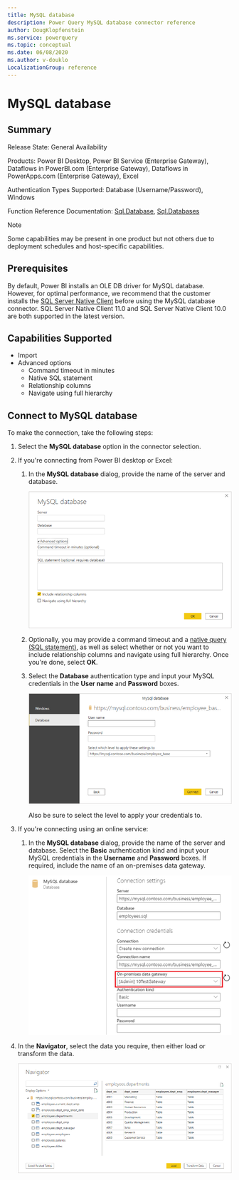 ```yaml
---
title: MySQL database
description: Power Query MySQL database connector reference
author: DougKlopfenstein
ms.service: powerquery
ms.topic: conceptual
ms.date: 06/08/2020
ms.author: v-douklo
LocalizationGroup: reference
---
```


# MySQL database
 
## Summary
 
Release State: General Availability

Products: Power BI Desktop, Power BI Service (Enterprise Gateway), Dataflows in PowerBI.com (Enterprise Gateway), Dataflows in PowerApps.com (Enterprise Gateway), Excel

Authentication Types Supported: Database (Username/Password), Windows

Function Reference Documentation: [Sql.Database](https://docs.microsoft.com/powerquery-m/sql-database), [Sql.Databases](https://docs.microsoft.com/en-us/powerquery-m/sql-databases)

>[!Note]
> Some capabilities may be present in one product but not others due to deployment schedules and host-specific capabilities.
 
## Prerequisites

By default, Power BI installs an OLE DB driver for MySQL database. However, for optimal performance, we recommend that the customer installs the [SQL Server Native Client](https://docs.microsoft.com/sql/relational-databases/native-client/applications/installing-sql-server-native-client?view=sql-server-ver15) before using the MySQL database connector. SQL Server Native Client 11.0 and SQL Server Native Client 10.0 are both supported in the latest version.

 
## Capabilities Supported
* Import
* Advanced options
    * Command timeout in minutes
    * Native SQL statement
    * Relationship columns
    * Navigate using full hierarchy
    
## Connect to MySQL database

To make the connection, take the following steps:
 
1. Select the **MySQL database** option in the connector selection.
 
2. If you're connecting from Power BI desktop or Excel:

   1. In the **MySQL database** dialog, provide the name of the server and database. 

      ![Enter MySQL database connection](./media/mysql-database/signin.png)

   2. Optionally, you may provide a command timeout and a [native query (SQL statement)](native-database-query.md), as well as select whether or not you want to include relationship columns and navigate using full hierarchy. Once you're done, select **OK**.

   3. Select the **Database** authentication type and input your MySQL credentials in the **User name** and **Password** boxes.

      ![MySQL database authentication](./media/mysql-database/enter-credentials.png)

      Also be sure to select the level to apply your credentials to.

<!--      >[!Note]
      > If the connection is not encrypted, you'll be prompted with the following dialog.

      ![SQL Server database encryption support](../images/EncryptionWarning.png)

      Select **OK** to connect to the database by using an unencrypted connection, or follow these [instructions](https://docs.microsoft.com/sql/database-engine/configure-windows/enable-encrypted-connections-to-the-database-engine?view=sql-server-ver15) to set up encrypted connections to SQL Server. -->

3. If you're connecting using an online service:

    1. In the **MySQL database** dialog, provide the name of the server and database. Select the **Basic** authentication kind and input your MySQL credentials in the **Username** and **Password** boxes. If required, include the name of an on-premises data gateway.

       ![On premises MySQL database connection](./media/mysql-database/service-signin.png)

4. In the **Navigator**, select the data you require, then either load or transform the data.

   ![Load or transform the data](./media/mysql-database/navigator.png)
